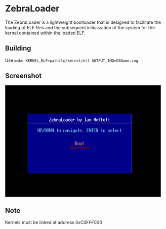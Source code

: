 # ZebraLoader

The ZebraLoader is a lightweight bootloader that is designed to facilitate the loading of ELF files and the subsequent initialization of the system for the kernel contained within the loaded ELF.

## Building
Use ``make KERNEL_ELF=path/to/kernel/elf OUTPUT_IMG=OSName.img``

## Screenshot
![screenshot](.github/screenshot.png)

## Note
Kernels must be linked at address 0xC0FFF000
